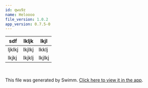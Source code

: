 ```yaml
---
id: qwu9z
name: Heloooo
file_version: 1.0.2
app_version: 0.7.5-0
---
```


|sdf   |lkljk |lkjl  |
|------|------|------|
|ljklkj|lkjlkj|lkklj |
|lkjkj |lkjklj|lkjlkj|

<br/>

This file was generated by Swimm. [Click here to view it in the app](http://localhost:5000/repos/Z2l0aHViJTNBJTNBc3Rva2Utd2VhdGhlciUzQSUzQUFkZGllQ29oZW4=/docs/qwu9z).